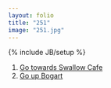 ```yaml
---
layout: folio
title: "251"
image: "251.jpg"
---
```

{% include JB/setup %}

<div class="copy">
	<p></p>
</div>

<div class="choice">
	<ol>
		<li><a href="252.html">
			Go towards Swallow Cafe
		</a></li>
		<li><a href="280.html">
			Go up Bogart
		</a></li>
	</ol>
</div>